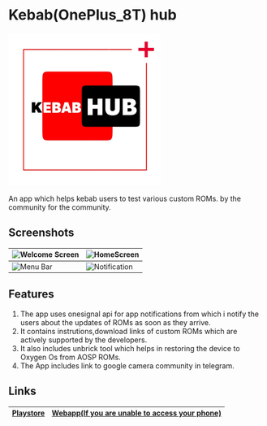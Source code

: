 
# Kebab(OnePlus_8T) hub
<img src = "assets/icon.png"  width= "300">

 

An app which helps kebab users to test various custom ROMs.
by the community for the community.
## Screenshots
![Welcome Screen](https://telegra.ph//file/287e5d95d70952c8d4fb4.jpg)|![HomeScreen](https://telegra.ph//file/c2d5e09bcb5fc2be7600e.jpg)
---------------------------------------------------------------------|-----------------------------------------------------------------
![Menu Bar](https://telegra.ph//file/251a4ec5cdc89cf2c45a9.jpg)|![Notification](https://telegra.ph//file/0413fc55b8b82f5f5bf39.jpg)

## Features

1. The app uses onesignal api for app notifications from which i notify the users about the updates of ROMs as soon as they arrive.
2. It contains instrutions,download links of custom ROMs which are actively supported by the developers.
3. It also includes unbrick tool which helps in restoring the device to Oxygen Os from AOSP ROMs.
4. The App includes link to google camera community in telegram.
## Links
[**Playstore**](https://play.google.com/store/apps/details?id=com.shark.KebabHub)|[**Webapp**(If you are unable to access your phone)](https://kebabhubweb.web.app)
---------------------------------------------------------------------------------|----------------------------------------------



